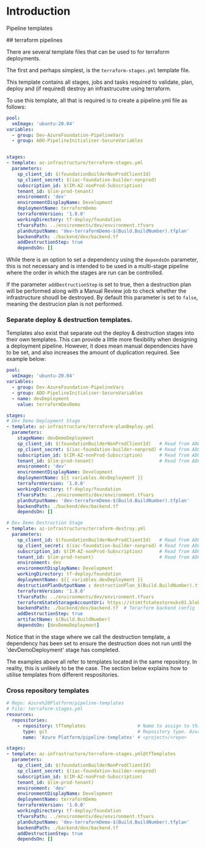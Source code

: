 # Introduction 
Pipeline templates

## terraform pipelines

There are several template files that can be used to for terraform deployments.

The first and perhaps simplest, is the ```terraform-stages.yml``` template file.

This template contains all stages, jobs and tasks required to validate, plan, deploy and (if required) destroy an infrastrucutre using terraform.

To use this template, all that is required is to create a pipeline.yml file as follows:

```yml
pool:
  vmImage: 'ubuntu-20.04'
variables:
  - group: Dev-AzureFoundation-PipelineVars
  - group: ADO-PipelineInitialiser-SecureVariables


stages:
- template: az-infrastructure/terraform-stages.yml
  parameters:
    sp_client_id: $(foundationBuilderNonProdClientId)
    sp_client_secret: $(iac-foundation-builder-nonprod)
    subscription_id: $(IM-AZ-nonProd-Subscription)
    tenant_id: $(im-prod-tenant)
    environment: 'dev'
    environmentDisplayName: Development
    deploymentName: terraformDemo
    terraformVersion: '1.0.0'
    workingDirectory: tf-deploy/foundation
    tfvarsPath: ../environments/dev/environment.tfvars
    planOutputName: 'dev-terraformDemo-$(Build.BuildNumber).tfplan'
    backendPath: ./backend/dev/backend.tf
    addDestructionStep: true
    dependsOn: []
```

While there is an option to set a dependency using the ```dependsOn``` parameter, this is not necessary and is intended to be used in a multi-stage pipeline where the order in which the stages are run can be controlled.

If the parameter ```addDestructionStep``` is set to true, then a destruction plan will be performed along with a Manual Review job to check whether the infrastructure shoudl be destroyed. By default this parameter is set to ```false```, meaning the destrucion plan is not performed. 

### Separate deploy & destruction templates.

Templates also exist that separate out the deploy & destruction stages into their own templates. This can provide a little more flexibility when designing a deployment pipeline. However, it does mean manual dependencies have to be set, and also increases the amount of duplication required. See example below:

```yml
pool:
  vmImage: 'ubuntu-20.04'
variables:
  - group: Dev-AzureFoundation-PipelineVars
  - group: ADO-PipelineInitialiser-SecureVariables
  - name: devDeployment
    value: terraformDevDemo

stages:
# Dev Demo Deployment Stage
- template: az-infrastructure/terraform-planDeploy.yml
  parameters:
    stageName: devDemoDeployment
    sp_client_id: $(foundationBuilderNonProdClientId)   # Read from ADO-PipelineInitialiser-SecureVariables variable group
    sp_client_secret: $(iac-foundation-builder-nonprod) # Read from ADO-PipelineInitialiser-SecureVariables variable group
    subscription_id: $(IM-AZ-nonProd-Subscription)      # Read from ADO-PipelineInitialiser-SecureVariables variable group
    tenant_id: $(im-prod-tenant)                        # Read from ADO-PipelineInitialiser-SecureVariables variable group
    environment: 'dev'
    environmentDisplayName: Development
    deploymentName: ${{ variables.devDeployment }}
    terraformVersion: '1.0.0'
    workingDirectory: tf-deploy/foundation
    tfvarsPath: ../environments/dev/environment.tfvars
    planOutputName: 'dev-terraformDemo-$(Build.BuildNumber).tfplan'
    backendPath: ./backend/dev/backend.tf
    dependsOn: []

# Dev Demo Destruction Stage
- template: az-infrastructure/terraform-destroy.yml
  parameters:
    sp_client_id: $(foundationBuilderNonProdClientId)   # Read from ADO-PipelineInitialiser-SecureVariables variable group
    sp_client_secret: $(iac-foundation-builder-nonprod) # Read from ADO-PipelineInitialiser-SecureVariables variable group
    subscription_id: $(IM-AZ-nonProd-Subscription)      # Read from ADO-PipelineInitialiser-SecureVariables variable group
    tenant_id: $(im-prod-tenant)                        # Read from ADO-PipelineInitialiser-SecureVariables variable group
    environment: dev
    environmentDisplayName: Development
    workingDirectory: tf-deploy/foundation
    deploymentName: ${{ variables.devDeployment }}
    destructionPlanOutputName : destructionPlan_$(Build.BuildNumber).tfplan
    terraformVersion: '1.0.0'
    tfvarsPath: ../environments/dev/environment.tfvars
    terraformStateStorageAccountUri: https://stimtfstatestoreuks01.blob.core.windows.net/tfplan/
    backendPath: ./backend/dev/backend.tf  # Terarform backend config file from the Terraform configuration repo'.
    addDestructionStep: true
    artifactName: $(Build.BuildNumber)
    dependsOn: [devDemoDeployment]
```

Notice that in the stage where we call the destruction template, a dependency has been set to ensure the destruction does not run until the 'devDemoDeployment' stage has completed.

The examples above all refer to templates located in the same repository. In reality, this is unlikely to be the case. The section below explains how to utilise templates from different respositories.


### Cross repository templates

```yml
# Repo: Azure%20Platform/pipeline-templates
# File: terraform-stages.yml
resources:
  repositories:
    - repository: tfTemplates                   # Name to assign to this repo within this pipeline.
      type: git                                 # Repository type. Azure DevOps would be 'git'. Other options include github.
      name: 'Azure Platform/pipeline-templates' # <project>/<repo>

stages:
- template: az-infrastructure/terraform-stages.yml@tfTemplates
  parameters:
    sp_client_id: $(foundationBuilderNonProdClientId)
    sp_client_secret: $(iac-foundation-builder-nonprod)
    subscription_id: $(IM-AZ-nonProd-Subscription)
    tenant_id: $(im-prod-tenant)
    environment: 'dev'
    environmentDisplayName: Development
    deploymentName: terraformDemo
    terraformVersion: '1.0.0'
    workingDirectory: tf-deploy/foundation
    tfvarsPath: ../environments/dev/environment.tfvars
    planOutputName: 'dev-terraformDemo-$(Build.BuildNumber).tfplan'
    backendPath: ./backend/dev/backend.tf
    addDestructionStep: true
    dependsOn: []
```
